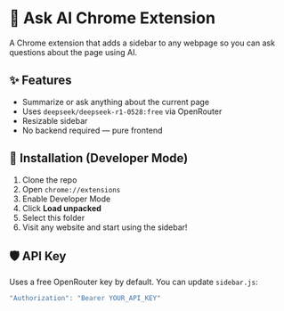 # 🧠 Ask AI Chrome Extension

A Chrome extension that adds a sidebar to any webpage so you can ask questions about the page using AI.

## ✨ Features

- Summarize or ask anything about the current page
- Uses `deepseek/deepseek-r1-0528:free` via OpenRouter
- Resizable sidebar
- No backend required — pure frontend

## 🔧 Installation (Developer Mode)

1. Clone the repo
2. Open `chrome://extensions`
3. Enable Developer Mode
4. Click **Load unpacked**
5. Select this folder
6. Visit any website and start using the sidebar!

## 🛡️ API Key

Uses a free OpenRouter key by default. You can update `sidebar.js`:

```js
"Authorization": "Bearer YOUR_API_KEY"
